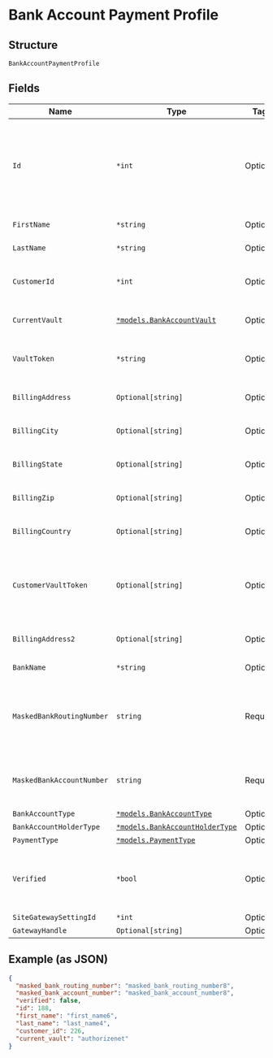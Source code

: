 
# Bank Account Payment Profile

## Structure

`BankAccountPaymentProfile`

## Fields

| Name | Type | Tags | Description |
|  --- | --- | --- | --- |
| `Id` | `*int` | Optional | The Chargify-assigned ID of the stored bank account. This value can be used as an input to payment_profile_id when creating a subscription, in order to re-use a stored payment profile for the same customer |
| `FirstName` | `*string` | Optional | The first name of the bank account holder |
| `LastName` | `*string` | Optional | The last name of the bank account holder |
| `CustomerId` | `*int` | Optional | The Chargify-assigned id for the customer record to which the bank account belongs |
| `CurrentVault` | [`*models.BankAccountVault`](../../doc/models/bank-account-vault.md) | Optional | The vault that stores the payment profile with the provided vault_token. |
| `VaultToken` | `*string` | Optional | The “token” provided by your vault storage for an already stored payment profile |
| `BillingAddress` | `Optional[string]` | Optional | The current billing street address for the bank account |
| `BillingCity` | `Optional[string]` | Optional | The current billing address city for the bank account |
| `BillingState` | `Optional[string]` | Optional | The current billing address state for the bank account |
| `BillingZip` | `Optional[string]` | Optional | The current billing address zip code for the bank account |
| `BillingCountry` | `Optional[string]` | Optional | The current billing address country for the bank account |
| `CustomerVaultToken` | `Optional[string]` | Optional | (only for Authorize.Net CIM storage): the customerProfileId for the owner of the customerPaymentProfileId provided as the vault_token. |
| `BillingAddress2` | `Optional[string]` | Optional | The current billing street address, second line, for the bank account |
| `BankName` | `*string` | Optional | The bank where the account resides |
| `MaskedBankRoutingNumber` | `string` | Required | A string representation of the stored bank routing number with all but the last 4 digits marked with X’s (i.e. ‘XXXXXXX1111’). payment_type will be bank_account |
| `MaskedBankAccountNumber` | `string` | Required | A string representation of the stored bank account number with all but the last 4 digits marked with X’s (i.e. ‘XXXXXXX1111’) |
| `BankAccountType` | [`*models.BankAccountType`](../../doc/models/bank-account-type.md) | Optional | Defaults to checking |
| `BankAccountHolderType` | [`*models.BankAccountHolderType`](../../doc/models/bank-account-holder-type.md) | Optional | Defaults to personal |
| `PaymentType` | [`*models.PaymentType`](../../doc/models/payment-type.md) | Optional | - |
| `Verified` | `*bool` | Optional | denotes whether a bank account has been verified by providing the amounts of two small deposits made into the account<br>**Default**: `false` |
| `SiteGatewaySettingId` | `*int` | Optional | - |
| `GatewayHandle` | `Optional[string]` | Optional | - |

## Example (as JSON)

```json
{
  "masked_bank_routing_number": "masked_bank_routing_number8",
  "masked_bank_account_number": "masked_bank_account_number8",
  "verified": false,
  "id": 188,
  "first_name": "first_name6",
  "last_name": "last_name4",
  "customer_id": 226,
  "current_vault": "authorizenet"
}
```

